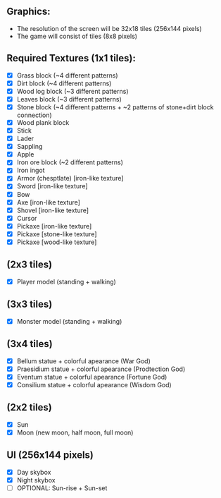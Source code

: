 ## Graphics:
* The resolution of the screen will be 32x18 tiles (256x144 pixels)
* The game will consist of tiles (8x8 pixels)

## Required Textures (1x1 tiles):
* [x] Grass block (~4 different patterns)
* [x] Dirt block (~4 different patterns)
* [x] Wood log block (~3 different patterns)
* [x] Leaves block (~3 different patterns)
* [x] Stone block (~4 different patterns + ~2 patterns of stone+dirt block connection)
* [x] Wood plank block
* [x] Stick
* [x] Lader
* [x] Sappling
* [x] Apple
* [x] Iron ore block (~2 different patterns)
* [x] Iron ingot
* [x] Armor (chesptlate) \[iron-like texture\]
* [x] Sword \[iron-like texture\]
* [x] Bow
* [x] Axe \[iron-like texture\]
* [x] Shovel \[iron-like texture\]
* [x] Cursor
* [x] Pickaxe \[iron-like texture\]
* [x] Pickaxe \[stone-like texture\]
* [x] Pickaxe \[wood-like texture\]
## (2x3 tiles)
* [x] Player model (standing + walking)
## (3x3 tiles)
* [x] Monster model (standing + walking)
## (3x4 tiles)
* [x] Bellum statue + colorful apearance (War God)
* [x] Praesidium statue + colorful apearance (Prodtection God)
* [x] Eventum statue + colorful apearance (Fortune God)
* [x] Consilium statue + colorful apearance (Wisdom God)
## (2x2 tiles)
* [x] Sun
* [x] Moon (new moon, half moon, full moon) 
## UI (256x144 pixels)
* [x] Day skybox
* [x] Night skybox
* [ ] OPTIONAL: Sun-rise + Sun-set 
